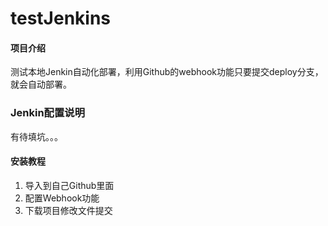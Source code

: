 # testJenkins

#### 项目介绍
测试本地Jenkin自动化部署，利用Github的webhook功能只要提交deploy分支，就会自动部署。

### Jenkin配置说明
有待填坑。。。
#### 安装教程

1. 导入到自己Github里面
2. 配置Webhook功能
3. 下载项目修改文件提交



